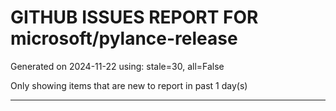 
# GITHUB ISSUES REPORT FOR microsoft/pylance-release


Generated on 2024-11-22 using: stale=30, all=False


Only showing items that are new to report in past 1 day(s)


---




















